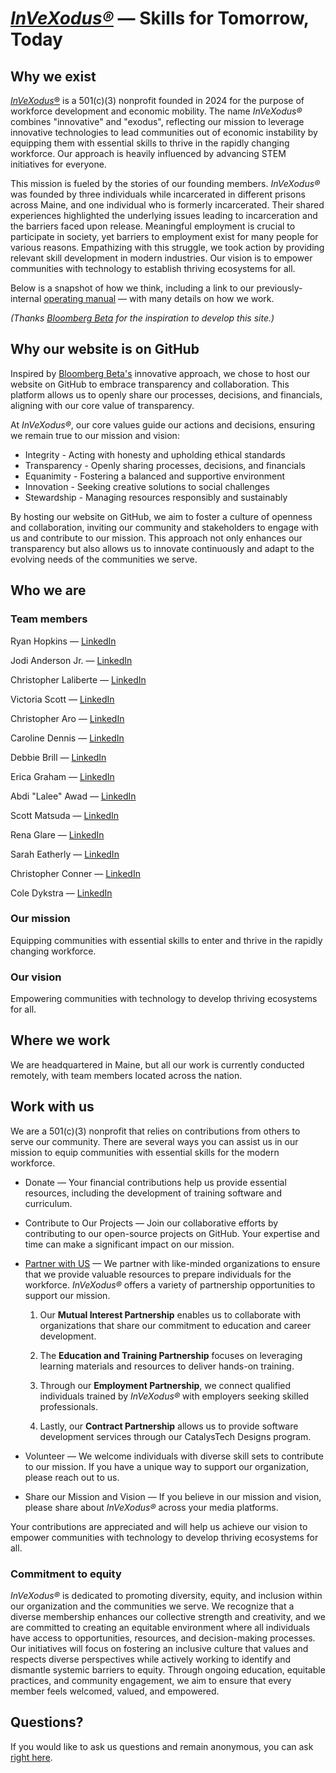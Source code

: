 # [*InVeXodus®*](https://www.invexodus.org/) — Skills for Tomorrow, Today

## Why we exist

[*InVeXodus*®](https://www.invexodus.org/) is a 501(c)(3) nonprofit founded in 2024 for the purpose of workforce development and economic mobility. The name *InVeXodus®* combines "innovative" and "exodus", reflecting our mission to leverage innovative technologies to lead communities out of economic instability by equipping them with essential skills to thrive in the rapidly changing workforce. Our approach is heavily influenced by advancing STEM initiatives for everyone.

This mission is fueled by the stories of our founding members. *InVeXodus®* was founded by three individuals while incarcerated in different prisons across Maine, and one individual who is formerly incarcerated. Their shared experiences highlighted the underlying issues leading to incarceration and the barriers faced upon release. Meaningful employment is crucial to participate in society, yet barriers to employment exist for many people for various reasons. Empathizing with this struggle, we took action by providing relevant skill development in modern industries. Our vision is to empower communities with technology to establish thriving ecosystems for all.

Below is a snapshot of how we think, including a link to our previously-internal [operating manual](https://github.com/CALaliberte/InVeXodus/blob/main/1%20-%20Manual.md) — with many details on how we work.

*(Thanks [Bloomberg Beta](https://github.com/Bloomberg-Beta/Manual?tab=readme-ov-file) for the inspiration to develop this site.)*

## Why our website is on GitHub

Inspired by [Bloomberg Beta's](https://github.com/Bloomberg-Beta/Manual?tab=readme-ov-file) innovative approach, we chose to host our website on GitHub to embrace transparency and collaboration. This platform allows us to openly share our processes, decisions, and financials, aligning with our core value of transparency.

At *InVeXodus®*, our core values guide our actions and decisions, ensuring we remain true to our mission and vision:

* Integrity - Acting with honesty and upholding ethical standards
* Transparency - Openly sharing processes, decisions, and financials
* Equanimity - Fostering a balanced and supportive environment
* Innovation - Seeking creative solutions to social challenges
* Stewardship - Managing resources responsibly and sustainably

By hosting our website on GitHub, we aim to foster a culture of openness and collaboration, inviting our community and stakeholders to engage with us and contribute to our mission. This approach not only enhances our transparency but also allows us to innovate continuously and adapt to the evolving needs of the communities we serve.

## Who we are

### Team members

Ryan Hopkins — [LinkedIn](https://www.linkedin.com/in/ryan-hopkins-253344277)

Jodi Anderson Jr. — [LinkedIn](https://www.linkedin.com/in/jodieous/)

Christopher Laliberte — [LinkedIn](https://www.linkedin.com/in/christopher-laliberte-91a0462a8)

Victoria Scott — [LinkedIn](https://www.linkedin.com/in/victoria-scott-715998316/)

Christopher Aro — [LinkedIn](https://www.linkedin.com/in/christopher-a/)

Caroline Dennis — [LinkedIn](https://www.linkedin.com/in/carolinedennis1/)

Debbie Brill — [LinkedIn](https://www.linkedin.com)

Erica Graham — [LinkedIn](https://www.linkedin.com)

Abdi "Lalee" Awad — [LinkedIn](https://www.linkedin.com/in/abdi-lalee-awad-ms-8884b2211/)

Scott Matsuda — [LinkedIn](https://www.linkedin.com/in/smatsuda2014/)

Rena Glare — [LinkedIn](https://www.linkedin.com/in/rena-glare-64983029a/)

Sarah Eatherly — [LinkedIn](https://www.linkedin.com/in/saraheatherlydev/)

Christopher Conner — [LinkedIn](https://www.linkedin.com)

Cole Dykstra — [LinkedIn](https://www.linkedin.com)

### Our mission

Equipping communities with essential skills to enter and thrive in the rapidly changing workforce.

### Our vision

Empowering communities with technology to develop thriving ecosystems for all.

## Where we work

We are headquartered in Maine, but all our work is currently conducted remotely, with team members located across the nation.

## Work with us

We are a 501(c)(3) nonprofit that relies on contributions from others to serve our community. There are several ways you can assist us in our mission to equip communities with essential skills for the modern workforce.

* Donate — Your financial contributions help us provide essential resources, including the development of training software and curriculum.

* Contribute to Our Projects — Join our collaborative efforts by contributing to our open-source projects on GitHub. Your expertise and time can make a significant impact on our mission.

* [Partner with US](https://docs.google.com/forms/d/e/1FAIpQLSfBHjH8MrrP9yXTyMvEsLFMw3l4UXmlc7b4GOOieDBxfVdCdQ/viewform?usp=sf_link) — We partner with like-minded organizations to ensure that we provide valuable resources to prepare individuals for the workforce. *InVeXodus®* offers a variety of partnership opportunities to support our mission.

    1) Our **Mutual Interest Partnership** enables us to collaborate with organizations that share our commitment to education and career development.

    2) The **Education and Training Partnership** focuses on leveraging learning materials and resources to deliver hands-on training.

    3) Through our **Employment Partnership**, we connect qualified individuals trained by *InVeXodus®* with employers seeking skilled professionals.

    4) Lastly, our **Contract Partnership** allows us to provide software development services through our CatalysTech Designs program.

* Volunteer — We welcome individuals with diverse skill sets to contribute to our mission. If you have a unique way to support our organization, please reach out to us.

* Share our Mission and Vision — If you believe in our mission and vision, please share about *InVeXodus®* across your media platforms.

Your contributions are appreciated and will help us achieve our vision to empower communities with technology to develop thriving ecosystems for all.

### Commitment to equity

*InVeXodus®* is dedicated to promoting diversity, equity, and inclusion within our organization and the communities we serve. We recognize that a diverse membership enhances our collective strength and creativity, and we are committed to creating an equitable environment where all individuals have access to opportunities, resources, and decision-making processes. Our initiatives will focus on fostering an inclusive culture that values and respects diverse perspectives while actively working to identify and dismantle systemic barriers to equity. Through ongoing education, equitable practices, and community engagement, we aim to ensure that every member feels welcomed, valued, and empowered.

## Questions?

If you would like to ask us questions and remain anonymous, you can ask [right here](https://docs.google.com/forms).
